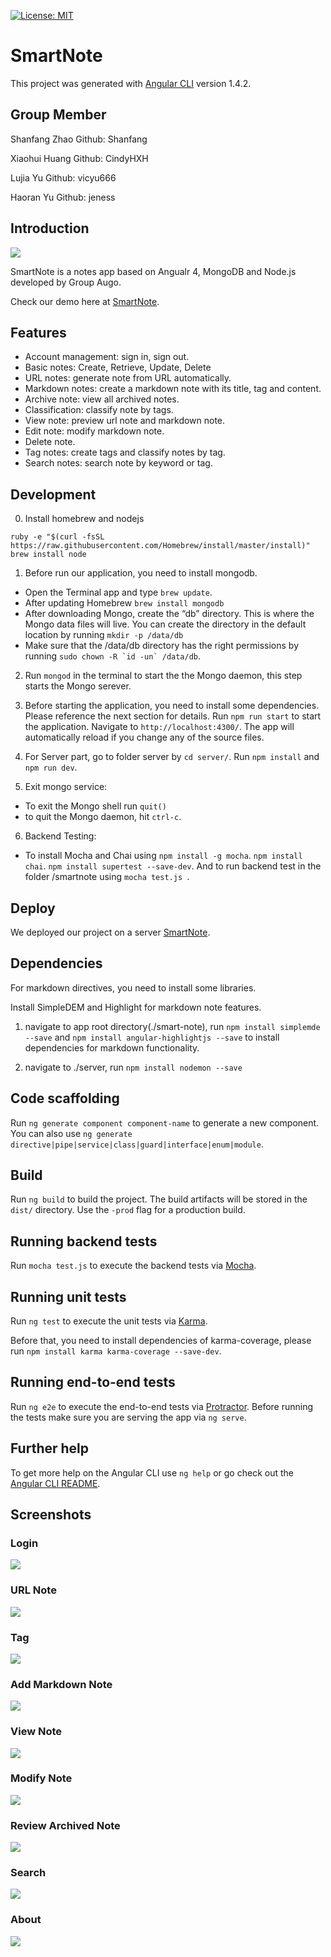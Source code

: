 [![License: MIT](https://img.shields.io/badge/License-MIT-yellow.svg)](https://opensource.org/licenses/MIT) 

# SmartNote

This project was generated with [Angular CLI](https://github.com/angular/angular-cli) version 1.4.2.

## Group Member
Shanfang Zhao Github: Shanfang

Xiaohui Huang Github: CindyHXH 

Lujia Yu Github: vicyu666

Haoran Yu  Github: jeness 

## Introduction
![](https://github.com/Shanfang/SmartNote/blob/master/smart-note/src/assets/icons8-Pen.png)

SmartNote is a notes app based on Angualr 4, MongoDB and Node.js developed by Group Augo.

Check our demo here at [SmartNote](http://18.220.252.78:3001/).

## Features
- Account management: sign in, sign out.
- Basic notes: Create, Retrieve, Update, Delete
- URL notes: generate note from URL automatically.
- Markdown notes: create a markdown note with its title, tag and content.
- Archive note: view all archived notes.
- Classification: classify note by tags.
- View note: preview url note and markdown note.
- Edit note: modify markdown note.
- Delete note.
- Tag notes: create tags and classify notes by tag.
- Search notes: search note by keyword or tag.


## Development 
0. Install homebrew and nodejs
```
ruby -e "$(curl -fsSL https://raw.githubusercontent.com/Homebrew/install/master/install)"
brew install node
```
1. Before run our application, you need to install mongodb.
- Open the Terminal app and type `brew update`.
- After updating Homebrew `brew install mongodb`
- After downloading Mongo, create the “db” directory. This is where the Mongo data files will live. You can create the directory in the default location by running `mkdir -p /data/db`
- Make sure that the /data/db directory has the right permissions by running ``sudo chown -R `id -un` /data/db``.

2. Run `mongod` in the terminal to start the the Mongo daemon, this step starts the Mongo serever.

3. Before starting the application, you need to install some dependencies. Please reference the next section for details.
Run `npm run start` to start the application. Navigate to `http://localhost:4300/`. The app will automatically reload if you change any of the source files.

4. For Server part, go to folder server by `cd server/`.
Run `npm install` and `npm run dev`.

5. Exit mongo service:
- To exit the Mongo shell run `quit()`
- to quit the Mongo daemon, hit `ctrl-c`.

6. Backend Testing:
- To install Mocha and Chai using 
`npm install -g mocha`.
`npm install chai`.
`npm install supertest --save-dev`.
And to run backend test in the folder /smartnote using 
`mocha test.js `.

## Deploy
We deployed our project on a server [SmartNote](http://128.227.246.42:4300).

## Dependencies
For markdown directives, you need to install some libraries.

Install SimpleDEM and Highlight for markdown note features.

1. navigate to app root directory(./smart-note), run `npm install simplemde --save` and `npm install angular-highlightjs --save` to install dependencies for markdown functionality.

2. navigate to ./server, run `npm install nodemon --save`

## Code scaffolding

Run `ng generate component component-name` to generate a new component. You can also use `ng generate directive|pipe|service|class|guard|interface|enum|module`.

## Build

Run `ng build` to build the project. The build artifacts will be stored in the `dist/` directory. Use the `-prod` flag for a production build.

## Running backend tests

Run `mocha test.js` to execute the backend tests via [Mocha](https://github.com/mochajs/mocha).

## Running unit tests

Run `ng test` to execute the unit tests via [Karma](https://karma-runner.github.io).

Before that, you need to install dependencies of karma-coverage, please run `npm install karma karma-coverage --save-dev`.

## Running end-to-end tests

Run `ng e2e` to execute the end-to-end tests via [Protractor](http://www.protractortest.org/).
Before running the tests make sure you are serving the app via `ng serve`.

## Further help

To get more help on the Angular CLI use `ng help` or go check out the [Angular CLI README](https://github.com/angular/angular-cli/blob/master/README.md).

## Screenshots

### Login
![](https://github.com/Shanfang/SmartNote/blob/master/Screenshots/1_login.png)

### URL Note
![](https://github.com/Shanfang/SmartNote/blob/master/Screenshots/2_URL.png)

### Tag
![](https://github.com/Shanfang/SmartNote/blob/master/Screenshots/4_tag.png)

### Add Markdown Note
![](https://github.com/Shanfang/SmartNote/blob/master/Screenshots/5_addnote.png)

### View Note
![](https://github.com/Shanfang/SmartNote/blob/master/Screenshots/6_view.png)

### Modify Note
![](https://github.com/Shanfang/SmartNote/blob/master/Screenshots/7_edit.png)

### Review Archived Note
![](https://github.com/Shanfang/SmartNote/blob/master/Screenshots/8_archive.png)

### Search
![](https://github.com/Shanfang/SmartNote/blob/master/Screenshots/9_search.png)

### About
![](https://github.com/Shanfang/SmartNote/blob/master/Screenshots/3_about.png)

